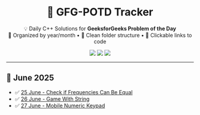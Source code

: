 <h1 align="center">🚀 GFG-POTD Tracker</h1>

<p align="center">
  💡 Daily C++ Solutions for <strong>GeeksforGeeks Problem of the Day</strong><br/>
  📅 Organized by year/month • 📁 Clean folder structure • 🔗 Clickable links to code
</p>

<p align="center">
  <img src="https://img.shields.io/badge/Language-C++17-blue.svg"/>
  <img src="https://img.shields.io/badge/Progress-7%20day-green"/>
  <img src="https://img.shields.io/github/last-commit/chidvi123/GFG-POTD"/>
</p>

---

## 📅 June 2025

- ✅ [25 June - Check if Frequencies Can Be Equal](2025/June/25_CheckIfFreqEqual.cpp)
- ✅ [26 June - Game With String](2025/June/26_GameWithString.cpp)
- ✅ [27 June - Mobile Numeric Keypad](2025/June/27_MobileNumericKeypad.cpp)

